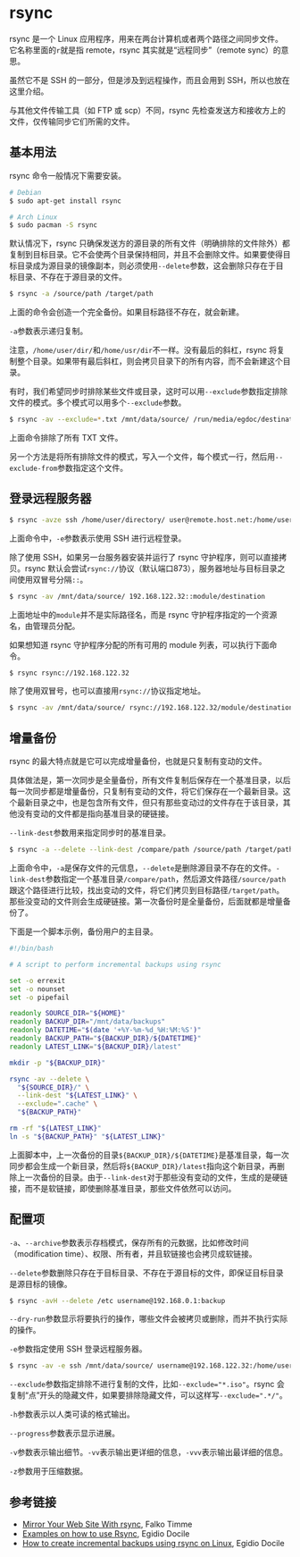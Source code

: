 # rsync

rsync 是一个 Linux 应用程序，用来在两台计算机或者两个路径之间同步文件。它名称里面的`r`就是指 remote，rsync 其实就是“远程同步”（remote sync）的意思。

虽然它不是 SSH 的一部分，但是涉及到远程操作，而且会用到 SSH，所以也放在这里介绍。

与其他文件传输工具（如 FTP 或 scp）不同，rsync 先检查发送方和接收方上的文件，仅传输同步它们所需的文件。

## 基本用法

rsync 命令一般情况下需要安装。

```bash
# Debian
$ sudo apt-get install rsync

# Arch Linux
$ sudo pacman -S rsync
```

默认情况下，rsync 只确保发送方的源目录的所有文件（明确排除的文件除外）都复制到目标目录。它不会使两个目录保持相同，并且不会删除文件。如果要使得目标目录成为源目录的镜像副本，则必须使用`--delete`参数，这会删除只存在于目标目录、不存在于源目录的文件。

```bash
$ rsync -a /source/path /target/path
```

上面的命令会创造一个完全备份。如果目标路径不存在，就会新建。

`-a`参数表示递归复制。

注意，`/home/user/dir/`和`/home/usr/dir`不一样。没有最后的斜杠，rsync 将复制整个目录。如果带有最后斜杠，则会拷贝目录下的所有内容，而不会新建这个目录。

有时，我们希望同步时排除某些文件或目录，这时可以用`--exclude`参数指定排除文件的模式。多个模式可以用多个`--exclude`参数。

```bash
$ rsync -av --exclude=*.txt /mnt/data/source/ /run/media/egdoc/destination
```

上面命令排除了所有 TXT 文件。

另一个方法是将所有排除文件的模式，写入一个文件，每个模式一行，然后用`--exclude-from`参数指定这个文件。

## 登录远程服务器

```bash
$ rsync -avze ssh /home/user/directory/ user@remote.host.net:/home/user/directory/
```

上面命令中，`-e`参数表示使用 SSH 进行远程登录。

除了使用 SSH，如果另一台服务器安装并运行了 rsync 守护程序，则可以直接拷贝。rsync 默认会尝试`rsync://`协议（默认端口873），服务器地址与目标目录之间使用双冒号分隔`::`。

```bash
$ rsync -av /mnt/data/source/ 192.168.122.32::module/destination
```

上面地址中的`module`并不是实际路径名，而是 rsync 守护程序指定的一个资源名，由管理员分配。

如果想知道 rsync 守护程序分配的所有可用的 module 列表，可以执行下面命令。

```bash
$ rsync rsync://192.168.122.32
```

除了使用双冒号，也可以直接用`rsync://`协议指定地址。

```bash
$ rsync -av /mnt/data/source/ rsync://192.168.122.32/module/destination
```

## 增量备份

rsync 的最大特点就是它可以完成增量备份，也就是只复制有变动的文件。

具体做法是，第一次同步是全量备份，所有文件复制后保存在一个基准目录，以后每一次同步都是增量备份，只复制有变动的文件，将它们保存在一个最新目录。这个最新目录之中，也是包含所有文件，但只有那些变动过的文件存在于该目录，其他没有变动的文件都是指向基准目录的硬链接。

`--link-dest`参数用来指定同步时的基准目录。

```bash
$ rsync -a --delete --link-dest /compare/path /source/path /target/path
```

上面命令中，`-a`是保存文件的元信息，`--delete`是删除源目录不存在的文件。`-link-dest`参数指定一个基准目录`/compare/path`，然后源文件路径`/source/path`跟这个路径进行比较，找出变动的文件，将它们拷贝到目标路径`/target/path`。那些没变动的文件则会生成硬链接。第一次备份时是全量备份，后面就都是增量备份了。

下面是一个脚本示例，备份用户的主目录。

```bash
#!/bin/bash

# A script to perform incremental backups using rsync

set -o errexit
set -o nounset
set -o pipefail

readonly SOURCE_DIR="${HOME}"
readonly BACKUP_DIR="/mnt/data/backups"
readonly DATETIME="$(date '+%Y-%m-%d_%H:%M:%S')"
readonly BACKUP_PATH="${BACKUP_DIR}/${DATETIME}"
readonly LATEST_LINK="${BACKUP_DIR}/latest"

mkdir -p "${BACKUP_DIR}"

rsync -av --delete \
  "${SOURCE_DIR}/" \
  --link-dest "${LATEST_LINK}" \
  --exclude=".cache" \
  "${BACKUP_PATH}"

rm -rf "${LATEST_LINK}"
ln -s "${BACKUP_PATH}" "${LATEST_LINK}"
```

上面脚本中，上一次备份的目录`${BACKUP_DIR}/${DATETIME}`是基准目录，每一次同步都会生成一个新目录，然后将`${BACKUP_DIR}/latest`指向这个新目录，再删除上一次备份的目录。由于`--link-dest`对于那些没有变动的文件，生成的是硬链接，而不是软链接，即使删除基准目录，那些文件依然可以访问。

## 配置项

`-a`、`--archive`参数表示存档模式，保存所有的元数据，比如修改时间（modification time）、权限、所有者，并且软链接也会拷贝成软链接。

`--delete`参数删除只存在于目标目录、不存在于源目标的文件，即保证目标目录是源目标的镜像。

```bash
$ rsync -avH --delete /etc username@192.168.0.1:backup
```

`--dry-run`参数显示将要执行的操作，哪些文件会被拷贝或删除，而并不执行实际的操作。

`-e`参数指定使用 SSH 登录远程服务器。

```bash
$ rsync -av -e ssh /mnt/data/source/ username@192.168.122.32:/home/username/destination
```

`--exclude`参数指定排除不进行复制的文件，比如`--exclude="*.iso"`。rsync 会复制“点”开头的隐藏文件，如果要排除隐藏文件，可以这样写`--exclude=".*/"`。

`-h`参数表示以人类可读的格式输出。

`--progress`参数表示显示进展。

`-v`参数表示输出细节。`-vv`表示输出更详细的信息，`-vvv`表示输出最详细的信息。

`-z`参数用于压缩数据。

## 参考链接

- [Mirror Your Web Site With rsync](https://www.howtoforge.com/mirroring_with_rsync), Falko Timme
- [Examples on how to use Rsync](https://linuxconfig.org/examples-on-how-to-use-rsync-for-local-and-remote-data-backups-and-synchonization), Egidio Docile
- [How to create incremental backups using rsync on Linux](https://linuxconfig.org/how-to-create-incremental-backups-using-rsync-on-linux), Egidio Docile
